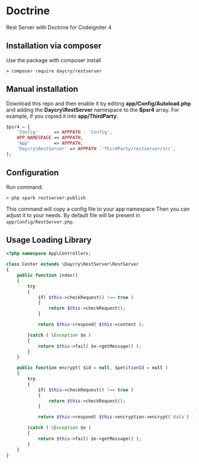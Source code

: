 # Doctrine

Rest Server with Doctrine for Codeigniter 4

## Installation via composer

Use the package with composer install

	> composer require daycry/restserver

## Manual installation

Download this repo and then enable it by editing **app/Config/Autoload.php** and adding the **Daycry\RestServer**
namespace to the **$psr4** array. For example, if you copied it into **app/ThirdParty**:

```php
$psr4 = [
    'Config'      => APPPATH . 'Config',
    APP_NAMESPACE => APPPATH,
    'App'         => APPPATH,
    'Daycry\RestServer' => APPPATH .'ThirdParty/restserver/src',
];
```

## Configuration

Run command:

	> php spark restserver:publish

This command will copy a config file to your app namespace
Then you can adjust it to your needs. By default file will be present in `app/Config/RestServer.php`.


## Usage Loading Library

```php
<?php namespace App\Controllers;

class Center extends \Daycry\RestServer\RestServer
{
    public function index()
    {
        try
		{
            if( $this->checkRequest() !== true )
			{
				return $this->checkRequest();
			}

            return $this->respond( $this->content );

        }catch ( \Exception $e )
		{
            return $this->fail( $e->getMessage() );
        }
    }

    public function encrypt( $id = null, $petitionId = null )
    {
        try
		{
            if( $this->checkRequest() !== true )
			{
				return $this->checkRequest();
			}

            return $this->respond( $this->encryption->encrypt('data') );

        }catch ( \Exception $e )
		{
            return $this->fail( $e->getMessage() );
        }
    }
}

```


